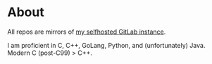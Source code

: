 # About

All repos are mirrors of [my selfhosted GitLab instance](https://gitlab.wuhoo.xyz/jerry).

I am proficient in C, C++, GoLang, Python, and (unfortunately) Java.  
Modern C (post-C99) > C++.

